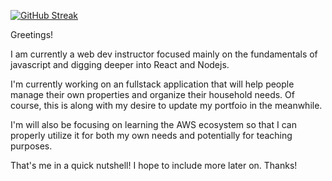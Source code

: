 [![GitHub Streak](https://github-readme-streak-stats.herokuapp.com?user=coderwine&theme=gotham&hide_border=true&date_format=M%20j%5B%2C%20Y%5D)](https://git.io/streak-stats)

Greetings!

I am currently a web dev instructor focused mainly on the fundamentals of javascript and digging deeper into React and Nodejs.

I'm currently working on an fullstack application that will help people manage their own properties and organize their household needs.  Of course, this is along with my desire to update my portfoio in the meanwhile.

I'm will also be focusing on learning the AWS ecosystem so that I can properly utilize it for both my own needs and potentially for teaching purposes.

That's me in a quick nutshell!  I hope to include more later on.  Thanks!
<!--
**coderwine/coderwine** is a ✨ _special_ ✨ repository because its `README.md` (this file) appears on your GitHub profile.

Here are some ideas to get you started:

- 🔭 I’m currently working on ...
- 🌱 I’m currently learning ...
- 👯 I’m looking to collaborate on ...
- 🤔 I’m looking for help with ...
- 💬 Ask me about ...
- 📫 How to reach me: ...
- 😄 Pronouns: ...
- ⚡ Fun fact: ...
-->
